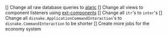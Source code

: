 [] Change all raw database queries to [alaric](https://pypi.org/project/alaric)
[] Change all views to component listeners using [ext-components](https://github.com/DisnakeCommunity/disnake-ext-components)
[] Change all `itr`'s to `inter`'s
[] Change all `disnake.ApplicationCommandInteraction`'s to `disnake.CommandInteraction` to be shorter
[] Create more jobs for the economy system